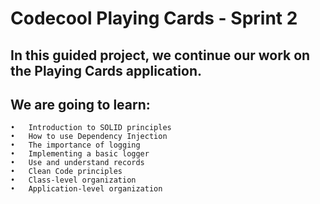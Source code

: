 # Codecool Playing Cards - Sprint 2
## In this guided project, we continue our work on the Playing Cards application.

## We are going to learn:
    •	Introduction to SOLID principles
    •	How to use Dependency Injection
    •	The importance of logging
    •	Implementing a basic logger
    •	Use and understand records
    •	Clean Code principles
    •	Class-level organization
    •	Application-level organization
